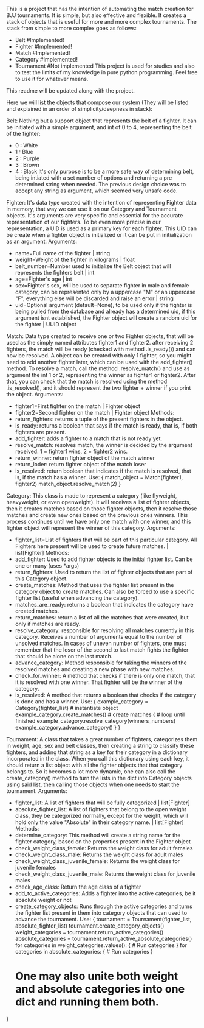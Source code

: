 This is a project that has the intention of automating the match creation for BJJ tournaments. It is simple, but also effective and flexible. It creates a stack of objects that is useful for more and more complex tournaments. The stack from simple to more complex goes as follows:
- Belt #Implemented!
- Fighter #Implemented!
- Match #Implemented!
- Category #Implemented!
- Tournament #Not implemented
This project is used for studies and also to test the limits of my knowledge in pure python programming. Feel free to use it for whatever means.

This readme will be updated along with the project.

Here we will list the objects that compose our system (They will be listed and explained in an order of simplicity/deepness in stack):

Belt: Nothing but a support object that represents the belt of a fighter.
It can be initiated with a simple argument, and int of 0 to 4, representing the belt of the fighter:
- 0 : White
- 1 : Blue
- 2 : Purple
- 3 : Brown
- 4 : Black
It's only purpose is to be a more safe way of determining belt, being intiated with a set number of options and returning a pre determined string when needed. The previous design choice was to accept any string as argument, which seemed very unsafe code.

Fighter: It's data type created with the intention of representing Fighter data in memory, that way we can use it on our Category and Tournament objects. It's arguments are very specific and essential for the accurate representation of our fighters. To be even more precise in our representation, a UID is used as a primary key for each fighter. This UID can be create when a fighter object is initialized or it can be put in initialization as an argument.
Arguments:
- name=Full name of the fighter | string
- weight=Weight of the fighter in kilograms | float
- belt_number=Number used to initialize the Belt object that will represents the fighters belt | int
- age=Fighter's age | int
- sex=Fighter's sex, will be used to separate fighter in male and female category, can be represented only by a uppercase "M" or an uppercase "F", everything else will be discarded and raise an error | string
- uid=Optional argument (default=None), to be used only if the fighter is being pulled from the database and already has a determined uid, if this argument isnt established, the Fighter object will create a random uid for the fighter | UUID object

Match: Data type created to receive one or two Fighter objects, that will be used as the simply named attributes fighter1 and fighter2. after receiving 2 fighters, the match will be ready (checked with method .is_ready()) and can now be resolved. A object can be created with only 1 fighter, so you might need to add another fighter later, which can be used with the add_fighter() method. To resolve a match, call the method .resolve_match() and use as argument the int 1 or 2, representing the winner as fighter1 or fighter2. After that, you can check that the match is resolved using the method .is_resolved(), and it should represent the two fighter + winner if you print the object.
Arguments:
- fighter1=First fighter on the match | Fighter object
- fighter2=Second fighter on the match | Fighter object
Methods:
- return_fighters: returns a tuple of the present fighters in the object.
- is_ready: returns a boolean that says if the match is ready, that is, if both fighters are present.
- add_fighter: adds a fighter to a match that is not ready yet.
- resolve_match: resolves match, the winner is decided by the argument received. 1 = fighter1 wins, 2 = fighter2 wins.
- return_winner: return fighter object of the match winner
- return_loder: return fighter object of the match loser
- is_resolved: return boolean that indicates if the match is resolved, that is, if the match has a winner.
Use:
{
    match_object = Match(fighter1, fighter2)
    match_object.resolve_match(2)
}

Category: This class is made to represent a category (like flyweight, heavyweight, or even openweight). It will receives a list of fighter objects, then it creates matches based on those fighter objects, then it resolve those matches and create new ones based on the previous ones winners. This process continues until we have only one match with one winner, and this fighter object will represent the winner of this category.
Arguments: 
- fighter_list=List of fighters that will be part of this particular category. All Fighters here present will be used to create future matches. | list[Fighter]
Methods:
- add_fighter: Used to add fighter objects to the initial fighter list. Can be one or many (uses *args)
- return_fighters: Used to return the list of fighter objects that are part of this Category object.
- create_matches: Method that uses the fighter list present in the category object to create matches. Can also be forced to use a specific fighter list (useful when advancing the category).
- matches_are_ready: returns a boolean that indicates the category have created matches.
- return_matches: return a list of all the matches that were created, but only if matches are ready.
- resolve_category: responsible for resolving all matches currently in this category. Receives a number of arguments equal to the number of unsolved matches. In cases of uneven number of fighters, one must remember that the loser of the second to last match fights the fighter that should be alone on the last match.
- advance_category: Method responsible for taking the winners of the resolved matches and creating a new phase with new matches.
- check_for_winner: A method that checks if there is only one match, that it is resolved with one winner. That fighter will be the winner of the category.
- is_resolved: A method that returns a boolean that checks if the category is done and has a winner.
Use:
{
    example_category = Category(fighter_list) # instantiate object
    example_category.create_matches() # create matches
    {
        # loop until finished
        example_category.resolve_category(winners_numbers)
        example_category.advance_category()
    }
}

Tournament: A class that takes a great number of fighters, categorizes them in weight, age, sex and belt classes, then creating a string to classify these fighters, and adding that string as a key for their category in a dictionary incorporated in the class. When you call this dictionary using each key, it should return a list object with all the fighter objects that that category belongs to. So it becomes a lot more dynamic, one can also call the create_category() method to turn the lists in the dict into Category objects using said list, then calling those objects when one needs to start the tournament.
Arguments:
- fighter_list: A list of fighters that will be fully categorized | list[Fighter]
- absolute_fighter_list: A list of fighters that belong to the open weight class, they be categorized normally, except for the weight, which will hold only the value "Absolute" in their category name. | list[Fighter]
Methods:
- determine_category: This method will create a string name for the fighter category, based on the properties present in the Fighter object
- check_weight_class_female: Returns the weight class for adult females
- check_weight_class_male: Returns the weight class for adult males
- check_weight_class_juvenile_female: Returns the weight class for juvenile females
- check_weight_class_juvenile_male: Returns the weight class for juvenile males
- check_age_class: Return the age class of a fighter
- add_to_active_categories: Adds a fighter into the active categories, be it absolute weight or not
- create_category_objects: Runs through the active categories and turns the fighter list present in them into category objects that can used to advance the tournament.
Use:
{
    tournament = Tournament(fighter_list, absolute_fighter_list)
    tournament.create_category_objects()
    weight_categories = tournament.return_active_categories()
    absolute_categories = tournament.return_active_absolute_categories()
    for categories in weight_categories.values():
    {
        # Run categories
    }
    for categories in absolute_categories:
    {
        # Run categories
    }
    # One may also unite both weight and absolute categories into one dict and running them both.
}

